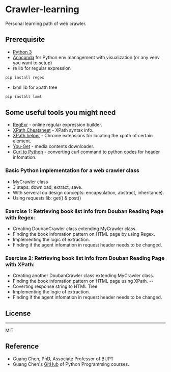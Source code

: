 # Crawler-learning
Personal learning path of web crawler.

## Prerequisite
  - [Python 3]
  - [Anaconda] for Python env management with visualization (or any venv you want to setup)
  - re lib for regular expression
  ```sh
  pip install regex
  ```
  - lxml lib for xpath tree
  ```sh
  pip install lxml
  ```

## Some useful tools you might need
  - [RegExr] - online regular expression builder.
  - [XPath Cheatsheet] - XPath syntax info.
  - [XPath helper] - Chrome extensions for locating the xpath of certain element.
  - [You-Get] - media contents downloader.
  - [Curl to Python] - converting curl command to python codes for header infomation.

### Basic Python implementation for a web crawler class
  - MyCrawler class
  - 3 steps: download, extract, save.
  - With serveral oo design concepts: encapsulation, abstract, inheritance).
  - Using requests lib: get() & post()

### Exercise 1: Retrieving book list info from Douban Reading Page with Regex:
  - Creating DoubanCrawler class extending MyCrawler class.
  - Finding the book infomation pattern on HTML page by using Regex.
  - Implementing the logic of extraction.
  - Finding if the agent infomation in request header needs to be changed.

### Exercise 2: Retrieving book list info from Douban Reading Page with XPath:
  - Creating another DoubanCrawler class extending MyCrawler class.
  - Finding the book infomation pattern on HTML page using XPath.
  --
  - Coverting response string to HTML Tree
  - Implementing the logic of extraction.
  - Finding if the agent infomation in request header needs to be changed.


## License
----
MIT

## Reference
  - Guang Chen, PhD, Associate Professor of BUPT
  - Guang Chen's [GitHub] of Python Programming courses.


[Anaconda]: <https://www.anaconda.com/products/individual>
[Python 3]: <https://www.python.org/downloads/>
[RegExr]: <https://regexr.com/>
[XPath Cheatsheet]: <https://devhints.io/xpath>
[XPath helper]: <https://chrome.google.com/webstore/detail/xpath-helper/hgimnogjllphhhkhlmebbmlgjoejdpjl>
[You-Get]: <https://you-get.org/>
[Curl to Python]: <https://curl.trillworks.com/>
[GitHub]: <https://github.com/fly51fly/Practical_Python_Programming>
